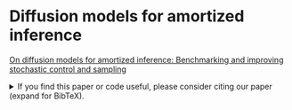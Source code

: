 # Diffusion models for amortized inference

[On diffusion models for amortized inference: Benchmarking and improving stochastic control and sampling](https://arxiv.org/abs/2402.05098)

<details>
<summary>
If you find this paper or code useful, please consider citing our paper (expand for BibTeX).
</summary>

```bibtex
@article{sendera2024diffusion,
    title={On diffusion models for amortized inference: Benchmarking and improving stochastic control and sampling},
    author={Sendera, Marcin and Kim, Minsu and Mittal, Sarthak and Lemos, Pablo and {Rector-Brooks}, Jarrid and Adam, Alexandre and Bengio, Yoshua and Malkin, Nikolay},
    year={2024},
    journal={arXiv preprint arXiv:2402.05098}
}
```
</details>
